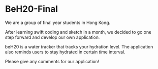 # BeH20-Final

We are a group of final year students in Hong Kong. 

After learning swift coding and sketch in a month, we decided to go one step forward and develop our own application. 

beH20 is a water tracker that tracks your hydration level. The application also reminds users to stay hydrated in certain time interval. 

Please give any comments for our application! 
